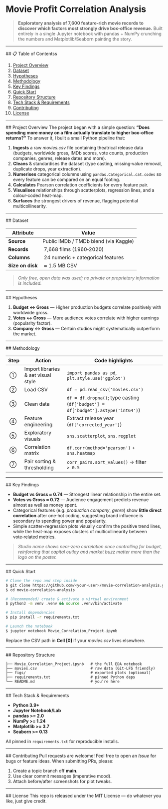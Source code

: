 # Movie Profit Correlation Analysis

> **Exploratory analysis of 7,600 feature‑rich movie records to discover which factors most strongly drive box‑office revenue.** Built entirely in a single Jupyter notebook with pandas + NumPy crunching the numbers and Matplotlib/Seaborn painting the story.

---

\## 📋 Table of Contentss

1. [Project Overview](#project-overview)
2. [Dataset](#dataset)
3. [Hypotheses](#hypotheses)
4. [Methodology](#methodology)
5. [Key Findings](#key-findings)
6. [Quick Start](#quick-start)
7. [Repository Structure](#repository-structure)
8. [Tech Stack & Requirements](#tech-stack--requirements)
9. [Contributing](#contributing)
10. [License](#license)

---

\## Project Overview
The project began with a simple question: **“Does spending more money on a film actually translate to higher box‑office returns?”** To answer it, I built a small Python pipeline that:

1. **Ingests** a raw *movies.csv* file containing theatrical release data (budgets, worldwide gross, IMDb scores, vote counts, production companies, genres, release dates and more).
2. **Cleans** & standardises the dataset (type casting, missing‑value removal, duplicate drops, year extraction).
3. **Numerises** categorical columns using `pandas.Categorical.cat.codes` so every feature can be compared on an equal footing.
4. **Calculates** Pearson correlation coefficients for every feature pair.
5. **Visualises** relationships through scatterplots, regression lines, and a colour‑coded heat‑map.
6. **Surfaces** the strongest drivers of revenue, flagging potential multicollinearity.

---

\## Dataset

| Attribute        | Value                                 |
| ---------------- | ------------------------------------- |
| **Source**       | Public IMDb / TMDb blend (via Kaggle) |
| **Records**      |  7,668 films (1960‑2020)              |
| **Columns**      |  24 numeric + categorical features    |
| **Size on disk** |  ≈ 1.5 MB CSV                         |

> *Only free, open data was used; no private or proprietary information is included.*

---

\## Hypotheses

1. **Budget ↔ Gross** — Higher production budgets correlate positively with worldwide gross.
2. **Votes ↔ Gross** — More audience votes correlate with higher earnings (popularity factor).
3. **Company ↔ Gross** — Certain studios might systematically outperform the market.

---

\## Methodology

| Step | Action                              | Code highlights                                                                  |
| ---- | ----------------------------------- | -------------------------------------------------------------------------------- |
|  ①   | Import libraries & set visual style | `import pandas as pd`, `plt.style.use('ggplot')`                                 |
|  ②   | Load CSV                            | `df = pd.read_csv('movies.csv')`                                                 |
|  ③   | Clean data                          | `df = df.dropna()`; type casting (`df['budget'] = df['budget'].astype('int64')`) |
|  ④   | Feature engineering                 | Extract release year (`df['corrected_year']`)                                    |
|  ⑤   | Exploratory visuals                 | `sns.scatterplot`, `sns.regplot`                                                 |
|  ⑥   | Correlation matrix                  | `df.corr(method='pearson')` + `sns.heatmap`                                      |
|  ⑦   | Pair sorting & thresholding         | `corr_pairs.sort_values()` → filter `> 0.5`                                      |

---

\## Key Findings

* **Budget vs Gross ≈ 0.74** — Strongest linear relationship in the entire set.
* **Votes vs Gross ≈ 0.72** — Audience engagement predicts revenue almost as well as money spent.
* Categorical features (e.g. *production company*, *genre*) show **little direct correlation** after one‑hot coding, suggesting brand influence is secondary to spending power and popularity.
* Simple scatter+regression plots visually confirm the positive trend lines, while the heat‑map exposes clusters of multicollinearity between vote‑related metrics.

> *Studio name shows near‑zero correlation once controlling for budget, reinforcing that capital outlay and market buzz matter more than the logo on the poster.*

---

\## Quick Start

```bash
# Clone the repo and step inside
$ git clone https://github.com/<your‑user>/movie‑correlation‑analysis.git
$ cd movie‑correlation‑analysis

# (Recommended) create & activate a virtual environment
$ python3 -m venv .venv && source .venv/bin/activate

# Install dependencies
$ pip install -r requirements.txt

# Launch the notebook
$ jupyter notebook Movie_Correlation_Project.ipynb
```

Replace the CSV path in **Cell \[0]** if your *movies.csv* lives elsewhere.

---

\## Repository Structure

```
├── Movie_Correlation_Project.ipynb   # the full EDA notebook
├── movies.csv                        # raw data (Git‑LFS friendly)
├── figs/                             # exported plots (optional)
├── requirements.txt                  # pinned Python deps
└── README.md                         # you’re here
```

---

\## Tech Stack & Requirements

* **Python 3.9+**
* **Jupyter Notebook/Lab**
* **pandas >= 2.0**
* **NumPy >= 1.24**
* **Matplotlib >= 3.7**
* **Seaborn >= 0.13**

All pinned in `requirements.txt` for reproducible installs.

---

\## Contributing
Pull requests are welcome! Feel free to open an *Issue* for bugs or feature ideas. When submitting PRs, please:

1. Create a topic branch off **main**.
2. Use clear commit messages (imperative mood).
3. Attach before/after screenshots for plot tweaks.

---

\## License
This repo is released under the MIT License — do whatever you like, just give credit.


